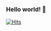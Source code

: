 ### Hello world! 👋
[![Hits](https://hits.sh/github.com/CheYoki.svg?style=for-the-badge&label=My%20ego%20total&color=b911cc&logo=python)](https://hits.sh/github.com/CheYoki/)

